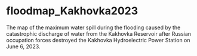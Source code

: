 # floodmap_Kakhovka2023
The map of the maximum water spill during the flooding caused by the catastrophic discharge of water from the Kakhovka Reservoir after Russian occupation forces destroyed the Kakhovka Hydroelectric Power Station on June 6, 2023.

